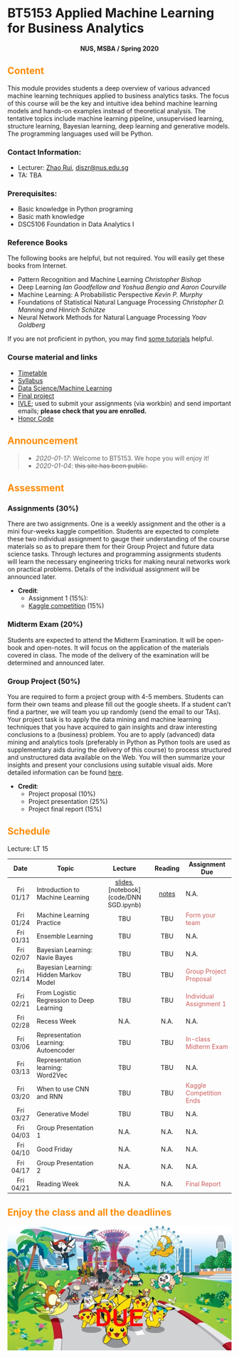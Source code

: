 # BT5153 Applied Machine Learning for Business Analytics

#### <center>NUS, MSBA / Spring 2020</center>

## <font color='DarkOrange'>Content</font>

This module provides students a deep overview of various advanced machine learning techniques applied to business analytics tasks. The focus of this course will be the key and intuitive idea behind machine learning models and hands-on examples instead of theoretical analysis. The tentative topics include machine learning pipeline, unsupervised learning, structure learning, Bayesian learning, deep learning and generative models. The programming languages used will be Python.

### Contact Information:

- Lecturer: [Zhao Rui](https://rzntu.github.io), [diszr@nus.edu.sg](mailto:diszr@nus.edu.sg)
- TA: TBA

### Prerequisites:

- Basic knowledge in Python programing 
- Basic math knowledge
- DSC5106 Foundation in Data Analytics I

### Reference Books

The following books are helpful, but not required. You will easily get these books from Internet.

- Pattern Recognition and Machine Learning      *Christopher Bishop*
- Deep Learning *Ian Goodfellow and Yoshua Bengio and Aaron Courville*
- Machine Learning: A Probabilistic Perspective *Kevin P. Murphy*
- Foundations of Statistical Natural Language Processing *Christopher D. Manning and Hinrich Schütze*
- Neural Network Methods for Natural Language Processing *Yoav Goldberg*

If you are not proficient in python, you may find [some tutorials](material/coding.md) helpful.

### Course material and links

- [Timetable](#schedule)
- [Syllabus](material/syllabus.md)
- [Data Science/Machine Learning](material/dspractice.md)
- [Final project](project/project.md)
- [IVLE](https://ivle.nus.edu.sg/); used to submit your assignments (via workbin) and send important emails; **please check that you are enrolled.**
- [Honor Code](honorcode.md)

## <font color='DarkOrange'>Announcement</font>

> - *2020-01-17*: Welcome to BT5153. We hope you will enjoy it!
> - *2020-01-04*: ~~this site has been public.~~

## <font color='DarkOrange'>Assessment</font>

### Assignments (30%)

There are two assignments. One is a weekly assignment and the other is a mini four-weeks kaggle competition. Students are expected to complete these two individual assignment to gauge their understanding of the course materials so as to prepare them for their Group Project and future data science tasks. Through lectures and programming assignments students will learn the necessary engineering tricks for making neural networks work on practical problems. Details of the individual assignment will be announced later. 

- **Credit**:
  * Assignment 1 (15%): 
  * [Kaggle competition](hwk/kaggle.md) (15%)
 

### Midterm Exam (20%)

Students are expected to attend the Midterm Examination. It will be open-book and open-notes. It will focus on the application of the materials covered in class. The mode of the delivery of the examination will be determined and announced later.

### Group Project (50%)

You are required to form a project group with 4-5 members. Students can form their own teams and please fill out the google sheets. If a student can’t find a partner, we will team you up randomly (send the email to our TAs). Your project task is to apply the data mining and machine learning techniques that you have acquired to gain insights and draw interesting conclusions to a (business) problem. You are to apply (advanced) data mining and analytics tools (preferably in Python as Python tools are used as supplementary aids during the delivery of this course) to process structured and unstructured data available on the Web. You will then summarize your insights and present your conclusions using suitable visual aids. More detailed information can be found [here](project/project.md).

- **Credit**:
  * Project proposal (10%) 
  * Project presentation (25%)
  * Project final report (15%)



## <font color='DarkOrange'>Schedule</font>

Lecture: LT 15

**Date** |	**Topic** |	**Lecture** |	**Reading**	| **Assignment Due**
:----:  | ------- | :----: | :----: | -------------
Fri 01/17 | Introduction to Machine Learning | [slides](project/project.pdf), [notebook](code/DNN SGD.ipynb) | [notes](note/week1.md) | N.A.
Fri 01/24 | Machine Learning Practice | TBU | TBU | <font color='IndianRed'>Form your team</font>
Fri 01/31 | Ensemble Learning | TBU |TBU | N.A.
Fri 02/07 | Bayesian Learning: Navie Bayes |TBU | TBU | N.A.
Fri 02/14 | Bayesian Learning: Hidden Markov Model | TBU |TBU | <font color='IndianRed'>Group Project Proposal</font>
Fri 02/21 | From Logistic Regression to Deep Learning | TBU | TBU | <font color='IndianRed'>Individual Assignment 1</font>
Fri 02/28 |  Recess Week | N.A. | N.A. | N.A.
Fri 03/06 | Representation Learning: Autoencoder | TBU | TBU | <font color='IndianRed'>In-class Midterm Exam</font>
Fri 03/13 | Representation learning: Word2Vec | TBU | TBU | N.A.
Fri 03/20 | When to use CNN and RNN | TBU | TBU | <font color='IndianRed'>Kaggle Competition Ends</font>
Fri 03/27 | Generative Model | TBU | TBU| N.A.
Fri 04/03 | Group Presentation 1 | N.A. | N.A. | N.A.
Fri 04/10 | Good Friday | N.A. | N.A. | N.A.
Fri 04/17 | Group Presentation 2 | N.A. | N.A. | N.A.
Fri 04/21 | Reading Week | N.A. | N.A. | <font color='IndianRed'>Final Report</font>
    
## <font color='DarkOrange'>Enjoy the class and all the deadlines</font>

![credit: SG PIKACHU RUN 2017](img/PIKA.jpg)

